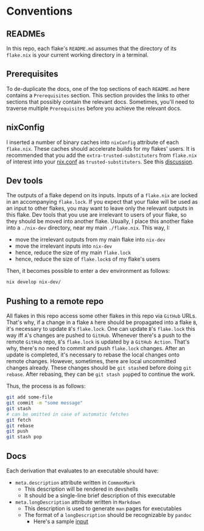 # Conventions

## READMEs

In this repo, each flake's `README.md` assumes that the directory of its `flake.nix` is your current working directory in a terminal.

## Prerequisites

To de-duplicate the docs, one of the top sections of each `README.md` here contains a `Prerequisites` section. This section provides the links to other sections that possibly contain the relevant docs. Sometimes, you'll need to traverse multiple `Prerequisites` before you achieve the relevant docs.

## nixConfig

I inserted a number of binary caches into `nixConfig` attribute of each `flake.nix`. These caches should accelerate builds for my flakes' users. It is recommended that you add the `extra-trusted-substituters` from `flake.nix` of interest into your [nix.conf](https://nixos.org/manual/nix/stable/command-ref/conf-file.html#conf-trusted-substituters) as `trusted-substituters`. See this [discussion](https://t.me/ru_nixos/137950).

## Dev tools

The outputs of a flake depend on its inputs. Inputs of a `flake.nix` are locked in an accompanying `flake.lock`.
If you expect that your flake will be used as an input to other flakes, you may want to leave only the relevant outputs in this flake.
Dev tools that you use are irrelevant to users of your flake, so they should be moved into another flake.
Usually, I place this another flake into a `./nix-dev` directory, near my main `./flake.nix`.
This way, I:

- move the irrelevant outputs from my main flake into `nix-dev`
- move the irrelevant inputs into `nix-dev`
- hence, reduce the size of my main `flake.lock`
- hence, reduce the size of `flake.lock`s of my flake's users

Then, it becomes possible to enter a dev environment as follows:

```sh
nix develop nix-dev/
```

## Pushing to a remote repo

All flakes in this repo access some other flakes in this repo via `GitHub` URLs.
That's why, if a change in a flake `A` here should be propagated into a flake `B`, it's necessary to update `B`'s `flake.lock`.
One can update `B`'s `flake.lock` this way iff `A`'s changes are pushed to `GitHub`.
Whenever there's a push to the remote `GitHub` repo, `B`'s `flake.lock` is updated by a `GitHub Action`.
That's why, there's no need to commit and push `flake.lock` changes.
After an update is completed, it's necessary to rebase the local changes onto remote changes.
However, sometimes, there are local uncommitted changes already.
These changes should be `git stash`ed before doing `git rebase`.
After rebasing, they can be `git stash pop`ped to continue the work.

Thus, the process is as follows:

```sh
git add some-file
git commit -m "some message"
git stash
# can be omitted in case of automatic fetches
git fetch
git rebase
git push
git stash pop
```

## Docs

Each derivation that evaluates to an executable should have:

- `meta.description` attribute written in `CommonMark`
  - This description will be rendered in devshells
  - It should be a single-line brief description of this executable
- `meta.longDescription` attribute written in `Markdown`
  - This description is used to generate `man` pages for executables
  - The format of a `longDescription` should be recognizable by `pandoc`
    - Here's a sample [input](https://pandoc.org/demo/pandoc.1.md)

